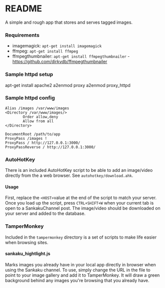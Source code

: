# README
A simple and rough app that stores and serves tagged images.

### Requirements
- imagemagick: `apt-get install imagemagick`
- ffmpeg: `apt-get install ffmpeg`
- ffmpegthumbnailer: `apt-get install ffmpegthumbnailer` - https://github.com/dirkvdb/ffmpegthumbnailer

### Sample httpd setup
apt-get install apache2
a2enmod proxy
a2enmod proxy_httpd

### Sample httpd config
```
Alias /images /var/www/images
<Directory /var/www/images/>
        Order allow,deny
        Allow from all
</Directory>

DocumentRoot /path/to/app
ProxyPass /images !
ProxyPass / http://127.0.0.1:3000/
ProxyPassReverse / http://127.0.0.1:3000/
```

### AutoHotKey
There is an included AutoHotKey script to be able to add an image/video directly from the a web browser. See `autohotkey/download.ahk`.
#### Usage
First, replace the `<HOST>`value at the end of the script to match your server. Once you load up the script, press `CTRL+SHIFT+W` when your current tab is open to a SankakuChannel post. The image/video should be downloaded on your server and added to the database.

### TamperMonkey
Included in the `tampermonkey` directory is a set of scripts to make life easier when browsing sites.
#### sankaku_hightlight.js
Marks images you already have in your local app directly in browser when using the Sankaku channel. To use, simply change the URL in the file to point to your image gallery and add it to TamperMonkey. It will draw a green background behind any images you're browsing that you already have.
